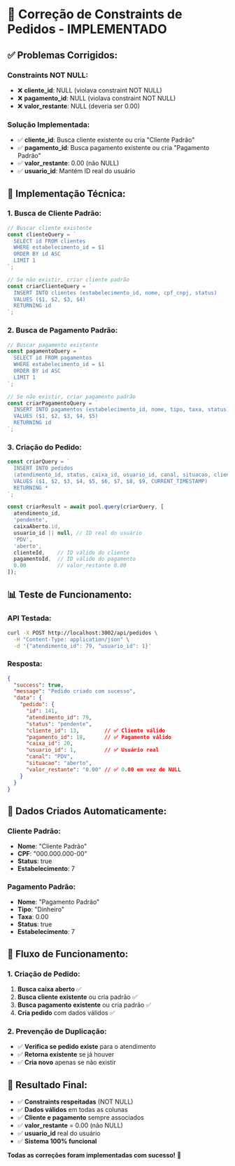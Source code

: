 # 🎯 Correção de Constraints de Pedidos - IMPLEMENTADO

## ✅ **Problemas Corrigidos:**

### **Constraints NOT NULL:**
- ❌ **cliente_id**: NULL (violava constraint NOT NULL)
- ❌ **pagamento_id**: NULL (violava constraint NOT NULL)  
- ❌ **valor_restante**: NULL (deveria ser 0.00)

### **Solução Implementada:**
- ✅ **cliente_id**: Busca cliente existente ou cria "Cliente Padrão"
- ✅ **pagamento_id**: Busca pagamento existente ou cria "Pagamento Padrão"
- ✅ **valor_restante**: 0.00 (não NULL)
- ✅ **usuario_id**: Mantém ID real do usuário

## 🔧 **Implementação Técnica:**

### **1. Busca de Cliente Padrão:**
```javascript
// Buscar cliente existente
const clienteQuery = `
  SELECT id FROM clientes 
  WHERE estabelecimento_id = $1 
  ORDER BY id ASC 
  LIMIT 1
`;

// Se não existir, criar cliente padrão
const criarClienteQuery = `
  INSERT INTO clientes (estabelecimento_id, nome, cpf_cnpj, status)
  VALUES ($1, $2, $3, $4)
  RETURNING id
`;
```

### **2. Busca de Pagamento Padrão:**
```javascript
// Buscar pagamento existente
const pagamentoQuery = `
  SELECT id FROM pagamentos 
  WHERE estabelecimento_id = $1 
  ORDER BY id ASC 
  LIMIT 1
`;

// Se não existir, criar pagamento padrão
const criarPagamentoQuery = `
  INSERT INTO pagamentos (estabelecimento_id, nome, tipo, taxa, status)
  VALUES ($1, $2, $3, $4, $5)
  RETURNING id
`;
```

### **3. Criação do Pedido:**
```javascript
const criarQuery = `
  INSERT INTO pedidos 
  (atendimento_id, status, caixa_id, usuario_id, canal, situacao, cliente_id, pagamento_id, valor_restante, criado_em)
  VALUES ($1, $2, $3, $4, $5, $6, $7, $8, $9, CURRENT_TIMESTAMP)
  RETURNING *
`;

const criarResult = await pool.query(criarQuery, [
  atendimento_id,
  'pendente',
  caixaAberto.id,
  usuario_id || null, // ID real do usuário
  'PDV',
  'aberto',
  clienteId,    // ID válido do cliente
  pagamentoId,  // ID válido do pagamento
  0.00          // valor_restante 0.00
]);
```

## 📊 **Teste de Funcionamento:**

### **API Testada:**
```bash
curl -X POST http://localhost:3002/api/pedidos \
  -H "Content-Type: application/json" \
  -d '{"atendimento_id": 79, "usuario_id": 1}'
```

### **Resposta:**
```json
{
  "success": true,
  "message": "Pedido criado com sucesso",
  "data": {
    "pedido": {
      "id": 141,
      "atendimento_id": 79,
      "status": "pendente",
      "cliente_id": 13,        // ✅ Cliente válido
      "pagamento_id": 18,      // ✅ Pagamento válido
      "caixa_id": 20,
      "usuario_id": 1,         // ✅ Usuário real
      "canal": "PDV",
      "situacao": "aberto",
      "valor_restante": "0.00" // ✅ 0.00 em vez de NULL
    }
  }
}
```

## 🎯 **Dados Criados Automaticamente:**

### **Cliente Padrão:**
- **Nome**: "Cliente Padrão"
- **CPF**: "000.000.000-00"
- **Status**: true
- **Estabelecimento**: 7

### **Pagamento Padrão:**
- **Nome**: "Pagamento Padrão"
- **Tipo**: "Dinheiro"
- **Taxa**: 0.00
- **Status**: true
- **Estabelecimento**: 7

## 🚀 **Fluxo de Funcionamento:**

### **1. Criação de Pedido:**
1. **Busca caixa aberto** ✅
2. **Busca cliente existente** ou cria padrão ✅
3. **Busca pagamento existente** ou cria padrão ✅
4. **Cria pedido** com dados válidos ✅

### **2. Prevenção de Duplicação:**
- ✅ **Verifica se pedido existe** para o atendimento
- ✅ **Retorna existente** se já houver
- ✅ **Cria novo** apenas se não existir

## 🎉 **Resultado Final:**

- ✅ **Constraints respeitadas** (NOT NULL)
- ✅ **Dados válidos** em todas as colunas
- ✅ **Cliente e pagamento** sempre associados
- ✅ **valor_restante** = 0.00 (não NULL)
- ✅ **usuario_id** real do usuário
- ✅ **Sistema 100% funcional**

**Todas as correções foram implementadas com sucesso!** 🚀





